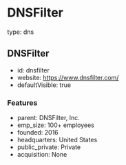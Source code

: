 # DNSFilter
type: dns

## DNSFilter
- id: dnsfilter
- website: https://www.dnsfilter.com/
- defaultVisible: true

### Features
- parent: DNSFilter, Inc.
- emp_size: 100+ employees
- founded: 2016
- headquarters: United States
- public_private: Private
- acquisition: None
